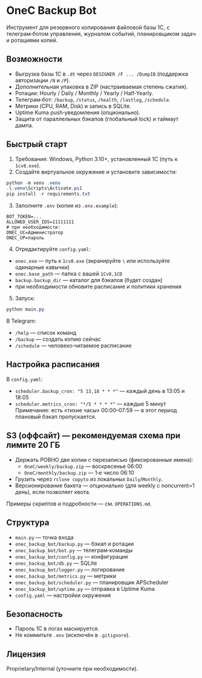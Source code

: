 # OneC Backup Bot

Инструмент для резервного копирования файловой базы 1С, с телеграм‑ботом управления, журналом событий, планировщиком задач и ротациями копий.

## Возможности
- Выгрузка базы 1С в `.dt` через `DESIGNER /F ... /DumpIB` (поддержка авторизации `/N` и `/P`).
- Дополнительная упаковка в ZIP (настраиваемая степень сжатия).
- Ротации: Hourly / Daily / Monthly / Yearly / Half‑Yearly.
- Телеграм‑бот: `/backup`, `/status`, `/health`, `/lastlog`, `/schedule`.
- Метрики (CPU, RAM, Disk) и запись в SQLite.
- Uptime Kuma push‑уведомления (опционально).
- Защита от параллельных бэкапов (глобальный lock) и таймаут дампа.

## Быстрый старт
1) Требования: Windows, Python 3.10+, установленный 1С (путь к `1cv8.exe`).
2) Создайте виртуальное окружение и установите зависимости:
```powershell
python -m venv .venv
.\.venv\Scripts\Activate.ps1
pip install -r requirements.txt
```
3) Заполните `.env` (копия из `.env.example`):
```
BOT_TOKEN=...
ALLOWED_USER_IDS=11111111
# при необходимости:
ONEC_UC=Администратор
ONEC_UP=пароль
```
4) Отредактируйте `config.yaml`:
- `onec.exe` — путь к `1cv8.exe` (экранируйте `\` или используйте одинарные кавычки)
- `onec.base_path` — папка с вашей `1Cv8.1CD`
- `backup.backup_dir` — каталог для бэкапов (будет создан)
- при необходимости обновите расписание и политики хранения

5) Запуск:
```powershell
python main.py
```
В Telegram:
- `/help` — список команд
- `/backup` — создать копию сейчас
- `/schedule` — человеко‑читаемое расписание

## Настройка расписания
В `config.yaml`:
- `scheduler.backup_cron: "5 13,18 * * *"` — каждый день в 13:05 и 18:05
- `scheduler.metrics_cron: "*/5 * * * *"` — каждые 5 минут
Примечание: есть «тихие часы» 00:00–07:59 — в этот период плановый бэкап пропускается.

## S3 (оффсайт) — рекомендуемая схема при лимите 20 ГБ
- Держать РОВНО две копии с перезаписью (фиксированные имена):
  - `OneC/weekly/backup.zip` — воскресенье 06:00
  - `OneC/monthly/backup.zip` — 1‑е число 06:10
- Грузить через `rclone copyto` из локальных `Daily`/`Monthly`.
- Версионирование бакета — опционально (для weekly с noncurrent=1 день), если позволяет квота.

Примеры скриптов и подробности — см. `OPERATIONS.md`.

## Структура
- `main.py` — точка входа
- `onec_backup_bot/backup.py` — бэкап и ротации
- `onec_backup_bot/bot.py` — телеграм‑команды
- `onec_backup_bot/config.py` — конфигурация
- `onec_backup_bot/db.py` — SQLite
- `onec_backup_bot/logger.py` — логирование
- `onec_backup_bot/metrics.py` — метрики
- `onec_backup_bot/scheduler.py` — планировщик APScheduler
- `onec_backup_bot/uptime.py` — отправка в Uptime Kuma
- `config.yaml` — настройки окружения

## Безопасность
- Пароль 1С в логах маскируется.
- Не коммитьте `.env` (исключён в `.gitignore`).

## Лицензия
Proprietary/Internal (уточните при необходимости).

